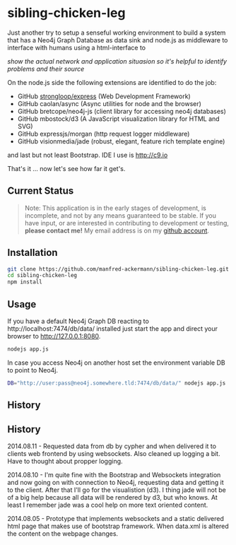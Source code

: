 # sibling-chicken-leg


Just another try to setup a senseful working environment to build a system that
has a Neo4j Graph Database as data sink and node.js as middleware to interface
with humans using a html-interface to

*show the actual network and application situasion so
it's helpful to identify problems and their source*
 
On the node.js side the following extensions are identified to do the job:
- GitHub [strongloop/express](/strongloop/express) (Web Development Framework)
- GitHub caolan/async (Async utilities for node and the browser)
- GitHub bretcope/neo4j-js (client library for accessing neo4j databases)
- GitHub mbostock/d3 (A JavaScript visualization library for HTML and SVG)
- GitHub expressjs/morgan (http request logger middleware)
- GitHub visionmedia/jade (robust, elegant, feature rich template engine)

and last but not least Bootstrap. IDE I use is http://c9.io

That's it ... now let's see how far it get's.

## Current Status

> Note: This application is in the early stages of development, is incomplete, and not by any means guaranteed to be stable. If you have input, or are interested in contributing to development or testing, __please contact me!__ My email address is on my [github account](https://github.com/manfred-ackermann).

## Installation

```bash
git clone https://github.com/manfred-ackermann/sibling-chicken-leg.git
cd sibling-chicken-leg
npm install 
```

## Usage

If you have a default Neo4j Graph DB reacting to http://localhost:7474/db/data/
installed just start the app and direct your browser to http://127.0.0.1:8080.

```bash
nodejs app.js
```

In case you access Neo4j on another host set the environment variable DB to
point to Neo4j.

```bash
DB="http://user:pass@neo4j.somewhere.tld:7474/db/data/" nodejs app.js
```

## History

History
-------
2014.08.11 - Requested data from db by cypher and when delivered it to clients
             web frontend by using websockets. Also cleaned up logging a bit.
             Have to thought about propper logging.

2014.08.10 - I'm quite fine with the Bootstrap and Websockets integration and
             now going on with connection to Neo4j, requesting data and getting
             it to the client. After that I'll go for the visualistion (d3). I
             thing jade will not be of a big help because all data will be 
             rendered by d3, but who knows. At least I remember jade was a cool
             help on more text oriented content.
             
2014.08.05 - Prototype that implements websockets and a static delivered html
             page that makes use of bootstrap framework. When data.xml is 
             altered the content on the webpage changes.
